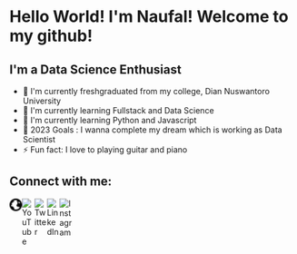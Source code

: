 # Hello World! I'm Naufal! Welcome to my github!

## I'm a Data Science Enthusiast

- 🔭 I'm currently freshgraduated from my college, Dian Nuswantoro University
- 🌱 I'm currently learning Fullstack and Data Science
- 📖 I'm currently learning Python and Javascript
- 🥅 2023 Goals : I wanna complete my dream which is working as Data Scientist
- ⚡ Fun fact: I love to playing guitar and piano

## Connect with me:

[<img align="left" width="22px" src="https://raw.githubusercontent.com/iconic/open-iconic/master/svg/globe.svg" />][website]
[<img align="left" alt="YouTube" width="22px" src="https://cdn.jsdelivr.net/npm/simple-icons@v3/icons/youtube.svg" />][youtube]
[<img align="left" alt="Twitter" width="22px" src="https://cdn.jsdelivr.net/npm/simple-icons@v3/icons/twitter.svg" />][twitter]
[<img align="left" alt="LinkedIn" width="22px" src="[https://cdn.jsdelivr.net/npm/simple-icons@v3/icons/linkedin.svg](https://icons8.com/icon/13930/linkedin)" />][linkedin]
[<img align="left" alt="Instagram" width="22px" src="https://cdn.jsdelivr.net/npm/simple-icons@v3/icons/instagram.svg" />][instagram]

[//]: <>
[website]: http://abyannaufal.netlify.app
[youtube]: https://www.youtube.com/channel/UCW9GNnKj-FdeYQyDszXELqg
[twitter]: https://twitter.com/abyannaufal27
[linkedin]: https://www.linkedin.com/in/mohamad-abyannaufal-aditya-kusuma-1626371ba/
[instagram]: https://www.instagram.com/abyannaufal27/

